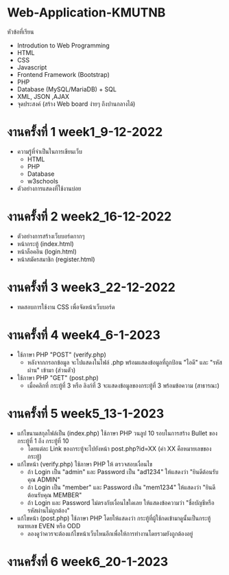# Web-Application-KMUTNB
หัวข้อที่เรียน
 - Introdution to Web Programming
 - HTML
 - CSS
 - Javascript
 - Frontend Framework (Bootstrap)
 - PHP
 - Database (MySQL/MariaDB) + SQL
 - XML, JSON ,AJAX
 - จุดประสงค์ (สร้าง Web board ง่ายๆ ถึงปานกลางได้)

# งานครั้งที่ 1 week1_9-12-2022
 - ความรู้ที่จำเป็นในการเขียนเว็บ
   - HTML
   - PHP
   - Database
   - w3schools
 - ตัวอย่างการแสดงที่ใช้งานบ่อย

# งานครั้งที่ 2 week2_16-12-2022
 - ตัวอย่างการสร้างเว็บบอร์ดกากๆ
  - หน้ากระทู้ (index.html)
  - หน้าล็อคอิน (login.html)
  - หน้าสมัครสมาชิก (register.html)

# งานครั้งที่ 3 week3_22-12-2022
 - ทดสอบการใช้งาน CSS เพื่อจัดหน้าเว็บบอร์ด

# งานครั้งที่ 4 week4_6-1-2023
- ใช้ภาษา PHP "POST" (verify.php)
   - หลังจากกรอกข้อมูล จะไปแสดงในไฟล์ .php พร้อมแสดงข้อมูลที่ถูกป้อน "ไอดี" และ "รหัสผ่าน" เข้ามา (ส่วนตัว)
- ใช้ภาษา PHP "GET" (post.php)
   - เมื่อคลิกที่ กระทู้ที่ 3 หรือ ลิงก์ที่ 3 จะแสดงข้อมูลของกระทู้ที่ 3 พร้อมข้อความ (สาธารณะ)

# งานครั้งที่ 5 week5_13-1-2023
- แก้ไขนามสกุลไฟล์เป็น (index.php) ใช้ภาษา PHP วนลูป 10 รอบในการสร้าง Bullet ของกระทู้ที่ 1 ถึง กระทู้ที่ 10
   - โดยแต่ละ Link ของกระทู้จะไปยังหน้า post.php?id=XX (ค่า XX คือหมายเลขของกระทู้)
- แก้ไขหน้า (verify.php) ใช้ภาษา PHP ให้ ตรวจสอบเงื่อนไข
   - ถ้า Login เป็น "admin" และ Password เป็น "ad1234" ให้แสดงว่า "ยินดีต้อนรับคุณ ADMIN"
   - ถ้า Login เป็น "member" และ Password เป็น "mem1234" ให้แสดงว่า "ยินดีต้อนรับคุณ MEMBER"
   - ถ้า Login และ Password ไม่ตรงกับเงื่อนไขใดเลย ให้แสดงข้อความว่า "ชื่อบัญชีหรือรหัสผ่านไม่ถูกต้อง"
- แก้ไขหน้า (post.php) ใช้ภาษา PHP โดยให้แสดงว่า กระทู้ที่ผู้ใช้กดเข้ามาดูนั้นเป็นกระทู้หมายเลข EVEN หรือ ODD
   - ลองดูว่าควรจะต้องแก้ไขหน้าเว็บไหนอีกเพื่อให้การทำงานโดยรวมยังถูกต้องอยู่
   
# งานครั้งที่ 6 week6_20-1-2023
   
